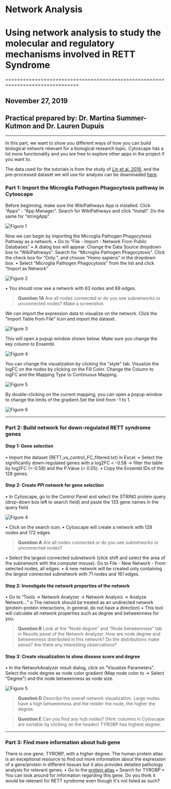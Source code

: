 # Network Analysis
# Using network analysis to study the molecular and regulatory mechanisms involved in RETT Syndrome
===============================================================================
## November 27, 2019
## Practical prepared by: Dr. Martina Summer-Kutmon and Dr. Lauren Dupuis
---------------------------------------------------------------------------------------------------

In this part, we want to show you different ways of how you can build biological network relevant for a biological research topic. 
Cytoscape has a lot more functionality and you are free to explore other apps in the project if you want to. 

The data used for the tutorials is from the study of [Lin et al. 2016](https://bmcgenomics.biomedcentral.com/articles/10.1186/s12864-016-2746-7), and the pre-processed dataset we will use for analysis 
can be downloaded [here](https://github.com/LaurenDupuis/EJP-RD_Helis_Academy/blob/master/tutorials/RETT_vs_control_FC_filtered.txt).

### Part 1: Import the Microglia Pathogen Phagocytosis pathway in Cytoscape

Before beginning, make sure the WikiPathways App is installed. Click “Apps” - “App Manager”. Search for WikiPathways and click “Install”. 
Do the same for “stringApp”.

![Figure 1](https://github.com/LaurenDupuis/Helis-Academy-Omics-June-2019/blob/master/images/Figure_1_NA.png?raw=true)

Now we can begin by importing the Microglia Pathogen Phagocytosis Pathway as a network.
•	Go to “File - Import - Network From Public Databases”
•	A dialog box will appear. Change the Data Source dropdown box to “WikiPathways”. Search for “Microglia Pathogen Phagocytosis”. Click the check box for 
“Only:”, and choose “Homo sapiens” in the dropdown box. 
•	Select “Microglia Pathogen Phagocytosis” from the list and click “Import as Network”

![Figure 2](https://github.com/LaurenDupuis/EJP-RD_Helis_Academy/blob/master/tutorials/figures/Picture_search_for_Pathway.png?raw=true)

•	You should now see a network with 63 nodes and 68 edges.

> **Question 1A**	Are all nodes connected or do you see subnetworks or unconnected nodes? Make a screenshot.

We can import the expression data to visualize on the network. Click the "Import Table from File" Icon and import the dataset. 

![Figure 3](https://github.com/LaurenDupuis/EJP-RD_Helis_Academy/blob/master/tutorials/figures/Import_Expression_Data_Icon.png?raw=true)

This will open a popup window shown below. Make sure you change the key column to Ensembl.

![Figure 4](https://github.com/LaurenDupuis/EJP-RD_Helis_Academy/blob/master/tutorials/figures/Network_Import_Expression_Data.png?raw=true)

You can change the visualization by clicking the "style" tab. Visualize the logFC on the nodes by clicking on the Fill Color. Change the 
Column to logFC and the Mapping Type to Continuous Mapping.

![Figure 5](https://github.com/LaurenDupuis/EJP-RD_Helis_Academy/blob/master/tutorials/figures/Network%20style.png?raw=true)

By double-clicking on the current mapping, you can open a popup window to change the limits of the gradient.Set the limit from -1 to 1.

![Figure 6](https://github.com/LaurenDupuis/EJP-RD_Helis_Academy/blob/master/tutorials/figures/set%20min%20and%20max.png?raw=true)


----------------------------------------------------------------------------------------------------------------------

### Part 2: Build network for down-regulated RETT syndrome genes

#### **Step 1: Gene selection**
•	Import the dataset (RETT_vs_control_FC_filtered.txt) in Excel. 
•	Select the significantly down-regulated genes with a log2FC < -0.58 → filter the table by log2FC (<-0.58) and the P.Value (< 0.05). 
•	Copy the Ensembl IDs of the 128 genes.
#### **Step 2: Create PPI network for gene selection**
•	In Cytoscape, go to the Control Panel and select the STRING protein query (drop-down box left to search field) and paste the 133 gene 
names in the query field 

![Figure 4](https://github.com/LaurenDupuis/Helis-Academy-Omics-June-2019/blob/master/images/Figure_4_NA.png?raw=true)

•	Click on the search icon.
•	Cytoscape will create a network with 128 nodes and 172 edges

> **Question A** Are all nodes connected or do you see subnetworks or unconnected nodes?

•	Select the largest connected subnetwork (click shift and select the area of the subnetwork with the computer mouse). Go to File - 
New Network - From selected nodes, all edges.
•	A new network will be created only containing the largest connected subnetwork with 71 nodes and 161 edges.

#### **Step 2: Investigate the network properties of the network**
•	Go to “Tools → Network Analyzer → Network Analysis → Analyze Network...”
o	The network should be treated as an undirected network (protein-protein interactions, in general, do not have a direction)
•	This tool will calculate all network properties such as degree and betweenness for you.

> **Question B** Look at the “Node degree” and “Node betweenness” tab in Results panel of the Network Analyzer. How are node degree 
> and betweenness distributed in this network? Do the distributions make sense? Are there any interesting observations?

#### **Step 3: Create visualization to show disease score and degree**
•	In the NetworkAnalyzer result dialog, click on “Visualize Parameters”. Select the node degree as node color gradient (Map node color 
to → Select “Degree”) and the node betweenness as node size.

![Figure 5](https://github.com/LaurenDupuis/Helis-Academy-Omics-June-2019/blob/master/images/Figure_5_NA.png?raw=true)

> **Question D** Describe the overall network visualization. Large nodes have a high betweenness and the redder the node, the higher 
> the degree.

> **Question E** Can you find any hub nodes? (Hint: columns in Cytoscape are sortable by clicking on the header)
> TYROBP has highest degree. 

----------------------------------------------------------------------------------------------------------------------

### Part 3: Find more information about hub gene
There is one gene, TYROBP, with a higher degree. The human protein atlas is an exceptional resource to find out more information about the 
expression of a gene/protein in different tissues but it also provides detailed pathology analysis for relevant genes. 
•	Go to the [protein atlas](https://www.proteinatlas.org) 
•	Search for TYROBP 
•	You can look around for information regarding this gene. Do you think it would be relevant for RETT syndrome even though it's not 
listed as such?








